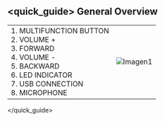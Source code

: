 ## <quick_guide> General Overview
|  |  |
|:-------|:-------|
|1.	MULTIFUNCTION BUTTON <br> 2.	VOLUME + <br> 3.	FORWARD <br> 4.	VOLUME -<br> 5.	BACKWARD<br> 6.	LED INDICATOR<br> 7.	USB CONNECTION <br> 8.	MICROPHONE|![Imagen1](http://static.energysistem.com/images/manuals/39930/52e7dcfe953ce.jpg)|
</quick_guide>

